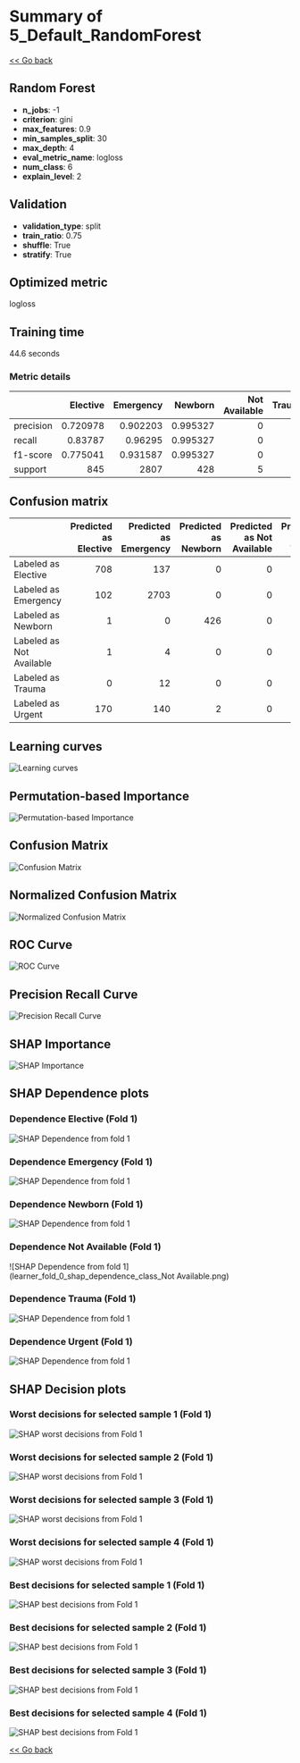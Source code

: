 # Summary of 5_Default_RandomForest

[<< Go back](../README.md)


## Random Forest
- **n_jobs**: -1
- **criterion**: gini
- **max_features**: 0.9
- **min_samples_split**: 30
- **max_depth**: 4
- **eval_metric_name**: logloss
- **num_class**: 6
- **explain_level**: 2

## Validation
 - **validation_type**: split
 - **train_ratio**: 0.75
 - **shuffle**: True
 - **stratify**: True

## Optimized metric
logloss

## Training time

44.6 seconds

### Metric details
|           |   Elective |   Emergency |    Newborn |   Not Available |   Trauma |      Urgent |   accuracy |   macro avg |   weighted avg |   logloss |
|:----------|-----------:|------------:|-----------:|----------------:|---------:|------------:|-----------:|------------:|---------------:|----------:|
| precision |   0.720978 |    0.902203 |   0.995327 |               0 |        0 |   0.833333  |   0.870705 |    0.575307 |       0.86804  |  0.353352 |
| recall    |   0.83787  |    0.96295  |   0.995327 |               0 |        0 |   0.0458716 |   0.870705 |    0.47367  |       0.870705 |  0.353352 |
| f1-score  |   0.775041 |    0.931587 |   0.995327 |               0 |        0 |   0.0869565 |   0.870705 |    0.464819 |       0.841842 |  0.353352 |
| support   | 845        | 2807        | 428        |               5 |       12 | 327         |   0.870705 | 4424        |    4424        |  0.353352 |


## Confusion matrix
|                          |   Predicted as Elective |   Predicted as Emergency |   Predicted as Newborn |   Predicted as Not Available |   Predicted as Trauma |   Predicted as Urgent |
|:-------------------------|------------------------:|-------------------------:|-----------------------:|-----------------------------:|----------------------:|----------------------:|
| Labeled as Elective      |                     708 |                      137 |                      0 |                            0 |                     0 |                     0 |
| Labeled as Emergency     |                     102 |                     2703 |                      0 |                            0 |                     0 |                     2 |
| Labeled as Newborn       |                       1 |                        0 |                    426 |                            0 |                     0 |                     1 |
| Labeled as Not Available |                       1 |                        4 |                      0 |                            0 |                     0 |                     0 |
| Labeled as Trauma        |                       0 |                       12 |                      0 |                            0 |                     0 |                     0 |
| Labeled as Urgent        |                     170 |                      140 |                      2 |                            0 |                     0 |                    15 |

## Learning curves
![Learning curves](learning_curves.png)

## Permutation-based Importance
![Permutation-based Importance](permutation_importance.png)
## Confusion Matrix

![Confusion Matrix](confusion_matrix.png)


## Normalized Confusion Matrix

![Normalized Confusion Matrix](confusion_matrix_normalized.png)


## ROC Curve

![ROC Curve](roc_curve.png)


## Precision Recall Curve

![Precision Recall Curve](precision_recall_curve.png)



## SHAP Importance
![SHAP Importance](shap_importance.png)

## SHAP Dependence plots

### Dependence Elective (Fold 1)
![SHAP Dependence from fold 1](learner_fold_0_shap_dependence_class_Elective.png)
### Dependence Emergency (Fold 1)
![SHAP Dependence from fold 1](learner_fold_0_shap_dependence_class_Emergency.png)
### Dependence Newborn (Fold 1)
![SHAP Dependence from fold 1](learner_fold_0_shap_dependence_class_Newborn.png)
### Dependence Not Available (Fold 1)
![SHAP Dependence from fold 1](learner_fold_0_shap_dependence_class_Not Available.png)
### Dependence Trauma (Fold 1)
![SHAP Dependence from fold 1](learner_fold_0_shap_dependence_class_Trauma.png)
### Dependence Urgent (Fold 1)
![SHAP Dependence from fold 1](learner_fold_0_shap_dependence_class_Urgent.png)

## SHAP Decision plots

### Worst decisions for selected sample 1 (Fold 1)
![SHAP worst decisions from Fold 1](learner_fold_0_sample_0_worst_decisions.png)
### Worst decisions for selected sample 2 (Fold 1)
![SHAP worst decisions from Fold 1](learner_fold_0_sample_1_worst_decisions.png)
### Worst decisions for selected sample 3 (Fold 1)
![SHAP worst decisions from Fold 1](learner_fold_0_sample_2_worst_decisions.png)
### Worst decisions for selected sample 4 (Fold 1)
![SHAP worst decisions from Fold 1](learner_fold_0_sample_3_worst_decisions.png)
### Best decisions for selected sample 1 (Fold 1)
![SHAP best decisions from Fold 1](learner_fold_0_sample_0_best_decisions.png)
### Best decisions for selected sample 2 (Fold 1)
![SHAP best decisions from Fold 1](learner_fold_0_sample_1_best_decisions.png)
### Best decisions for selected sample 3 (Fold 1)
![SHAP best decisions from Fold 1](learner_fold_0_sample_2_best_decisions.png)
### Best decisions for selected sample 4 (Fold 1)
![SHAP best decisions from Fold 1](learner_fold_0_sample_3_best_decisions.png)

[<< Go back](../README.md)
